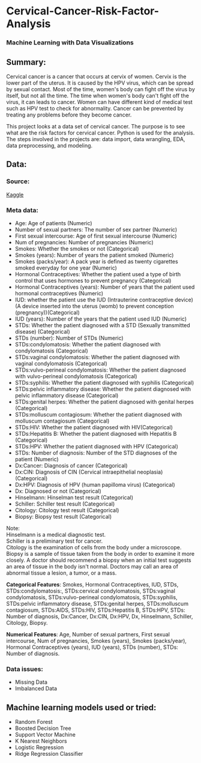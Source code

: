 # Cervical-Cancer-Risk-Factor-Analysis
### Machine Learning with Data Visualizations

## Summary:
Cervical cancer is a cancer that occurs at cervix of women. Cervix is the lower part of the uterus. It is caused by the HPV virus, which can be spread by sexual contact. Most of the time, women's body can fight off the virus by itself, but not all the time. The time when women's body can't fight off the virus, it can leads to cancer. Women can have different kind of medical test such as HPV test to check for abnormality. Cancer can be prevented by treating any problems before they become cancer.

This project looks at a data set of cervical cancer. The purpose is to see what are the risk factors for cervical cancer. Python is used for the analysis. The steps involved in the projects are: data import, data wrangling, EDA, data preprocessing, and modeling. 

## Data:
### Source:
[Kaggle](https://archive.ics.uci.edu/ml/datasets/Cervical+cancer+%28Risk+Factors%29)

### Meta data:
* Age: Age of patients (Numeric)
* Number of sexual partners: The number of sex partner (Numeric)
* First sexual intercourse: Age of first sexual intercourse (Numeric)
* Num of pregnancies: Number of pregnancies (Numeric)
* Smokes: Whether the smokes or not (Categorical)
* Smokes (years): Number of years the patient smoked (Numeric)
* Smokes (packs/year): A pack year is defined as twenty cigarettes smoked everyday for one year (Numeric)
* Hormonal Contraceptives: Whether the patient used a type of birth control that uses hormones to prevent pregnancy (Categorical)
* Hormonal Contraceptives (years): Number of years that the patient used hormonal contraceptives (Numeric)
* IUD: whether the patient use the IUD (Intrauterine contraceptive device)(A device inserted into the uterus (womb) to prevent conception (pregnancy))(Categorical)
* IUD (years): Number of the years that the patient used IUD (Numeric)
* STDs: Whether the patient diagnosed with a STD (Sexually transmitted disease) (Categorical)
* STDs (number): Number of STDs (Numeric)
* STDs:condylomatosis: Whether the patient diagnosed with condylomatosis (Categorical)
* STDs:vaginal condylomatosis: Whether the patient diagnosed with vaginal condylomatosis (Categorical)
* STDs:vulvo-perineal condylomatosis: Whether the patient diagnosed with vulvo-perineal condylomatosis (Categorical)
* STDs:syphilis: Whether the patient diagnosed with syphilis (Categorical)
* STDs:pelvic inflammatory disease: Whether the patient diagnosed with pelvic inflammatory disease (Categorical)
* STDs:genital herpes: Whether the patient diagnosed with genital herpes (Categorical)
* STDs:molluscum contagiosum: Whether the patient diagnosed with molluscum contagiosum (Categorical)
* STDs:HIV: Whether the patient diagnosed with HIV(Categorical)
* STDs:Hepatitis B: Whether the patient diagnosed with Hepatitis B (Categorical)
* STDs:HPV: Whether the patient diagnosed with HPV (Categorical)
* STDs: Number of diagnosis: Number of the STD diagnoses of the patient (Numeric)
* Dx:Cancer: Diagnosis of cancer (Categorical)
* Dx:CIN: Diagnosis of CIN (Cervical intraepithelial neoplasia) (Categorical)
* Dx:HPV: Diagnosis of HPV (human papilloma virus) (Categorical)
* Dx: Diagnosed or not (Categorical)
* Hinselmann: Hinselman test result (Categorical)
* Schiller: Schiller test result (Categorical)
* Citology: Citology test result (Categorical)
* Biopsy: Biopsy test result (Categorical)

Note:  
Hinselmann is a medical diagnostic test.  
Schiller is a preliminary test for cancer.  
Citology is the examination of cells from the body under a microscope.  
Biopsy is a sample of tissue taken from the body in order to examine it more closely. A doctor should recommend a biopsy when an initial test suggests an area of tissue in the body isn't normal. Doctors may call an area of abnormal tissue a lesion, a tumor, or a mass.

**Categorical Features**: Smokes, Hormonal Contraceptives, IUD, STDs, STDs:condylomatosis:, STDs:cervical condylomatosis, STDs:vaginal condylomatosis, STDs:vulvo-perineal condylomatosis, STDs:syphilis, STDs:pelvic inflammatory disease, STDs:genital herpes, STDs:molluscum contagiosum, STDs:AIDS, STDs:HIV, STDs:Hepatitis B, STDs:HPV, STDs: Number of diagnosis, Dx:Cancer, Dx:CIN, Dx:HPV, Dx, Hinselmann, Schiller, Citology, Biopsy.

**Numerical Features**: Age, Number of sexual partners, First sexual intercourse, Num of pregnancies, Smokes (years), Smokes (packs/year), Hormonal Contraceptives (years), IUD (years), STDs (number), STDs: Number of diagnosis.

### Data issues:
* Missing Data
* Imbalanced Data

## Machine learning models used or tried:
* Random Forest
* Boosted Decision Tree
* Support Vector Machine
* K Nearest Neighbors
* Logistic Regression
* Ridge Regression Classifier
